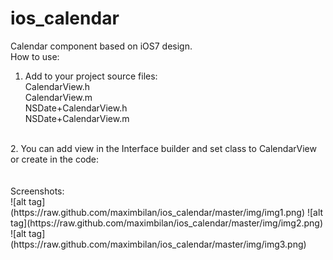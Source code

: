ios_calendar
============

Calendar component based on iOS7 design.
<br>
How to use:
<br>
1. Add to your project source files: <br>
  CalendarView.h <br>
  CalendarView.m <br>
  NSDate+CalendarView.h <br>
  NSDate+CalendarView.m <br>
<br>
2. You can add view in the Interface builder and set class to CalendarView or create in the code: <br>

<br>
<br>
Screenshots:
<br>
![alt tag](https://raw.github.com/maximbilan/ios_calendar/master/img/img1.png)
![alt tag](https://raw.github.com/maximbilan/ios_calendar/master/img/img2.png)
![alt tag](https://raw.github.com/maximbilan/ios_calendar/master/img/img3.png)
